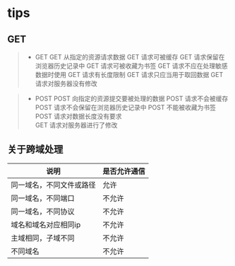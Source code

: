 # tips

## GET

> * GET
    GET 从指定的资源请求数据
    GET 请求可被缓存
    GET 请求保留在浏览器历史记录中
    GET 请求可被收藏为书签
    GET 请求不应在处理敏感数据时使用
    GET 请求有长度限制
    GET 请求只应当用于取回数据
    GET 请求对服务器没有修改

> * POST
    POST 向指定的资源提交要被处理的数据
    POST 请求不会被缓存
    POST 请求不会保留在浏览器历史记录中
    POST 不能被收藏为书签
    POST 请求对数据长度没有要求   
    GET  请求对服务器进行了修改  

## 关于跨域处理

说明 | 是否允许通信
------------------- | ------------- 
同一域名，不同文件或路径 |     允许
同一域名，不同端口      |      不允许
同一域名，不同协议      |      不允许
域名和域名对应相同ip    |      不允许
主域相同，子域不同      |     不允许
不同域名               |    不允许